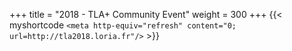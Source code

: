 +++
title = "2018 - TLA+ Community Event"
weight = 300
+++
{{<  myshortcode `<meta http-equiv="refresh" content="0; url=http://tla2018.loria.fr"/>` >}}